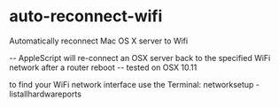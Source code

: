 # auto-reconnect-wifi
Automatically reconnect Mac OS X server to Wifi

-- AppleScript will re-connect an OSX server back to the specified WiFi network after a router reboot
-- tested on OSX 10.11

to find your WiFi network interface use the Terminal:
networksetup -listallhardwareports



